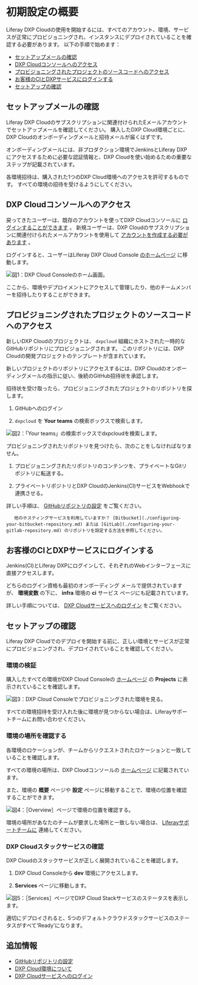 # 初期設定の概要

Liferay DXP Cloudの使用を開始するには、すべてのアカウント、環境、サービスが正常にプロビジョニングされ、インスタンスにデプロイされていることを確認する必要があります。 以下の手順で始めます：

- [セットアップメールの確認](#check-setup-emails)
- [DXP Cloudコンソールへのアクセス](#access-the-dxp-cloud-console)
- [プロビジョニングされたプロジェクトのソースコードへのアクセス](#access-the-provisioned-project-source-code)
- [お客様のCIとDXPサービスにログインする](#log-in-to-your-ci-and-dxp-services)
- [セットアップの確認](#verifying-setup)

<a name="check-setup-emails" />

## セットアップメールの確認

Liferay DXP Cloudのサブスクリプションに関連付けられたEメールアカウントでセットアップメールを確認してください。 購入したDXP Cloud環境ごとに、DXP Cloudのオンボーディングメールと招待メールが届くはずです。

オンボーディングメールには、非プロダクション環境でJenkinsとLiferay DXPにアクセスするために必要な認証情報と、DXP Cloudを使い始めるための重要なステップが記載されています。

各環境招待は、購入された1つのDXP Cloud環境へのアクセスを許可するものです。 すべての環境の招待を受けるようにしてください。

<a name="access-the-dxp-cloud-console" />

## DXP Cloudコンソールへのアクセス

戻ってきたユーザーは、既存のアカウントを使ってDXP Cloudコンソールに [ログインすることができます](https://console.liferay.cloud/login) 。 新規ユーザーは、DXP Cloudのサブスクリプションに関連付けられたメールアカウントを使用して [アカウントを作成する必要があります](https://console.liferay.cloud/signup?undefined) 。

ログインすると、ユーザーはLiferay DXP Cloud Console [のホームページ](https://console.liferay.cloud/projects) に移動します。

![図1：DXP Cloud Consoleのホーム画面。](./initial-setup-overview/images/01.png)

ここから、環境やデプロイメントにアクセスして管理したり、他のチームメンバーを招待したりすることができます。

<a name="access-the-provisioned-project-source-code" />

## プロビジョニングされたプロジェクトのソースコードへのアクセス

新しいDXP Cloudのプロジェクトは、 `dxpcloud` 組織にホストされた一時的なGitHubリポジトリにプロビジョニングされます。 このリポジトリには、DXP Cloudの開発プロジェクトのテンプレートが含まれています。

新しいプロジェクトのリポジトリにアクセスするには、DXP Cloudのオンボーディングメールの指示に従い、後続のGitHub招待状を承認します。

招待状を受け取ったら、プロビジョニングされたプロジェクトのリポジトリを探します。

1. GitHubへのログイン

1. `dxpcloud` を **Your teams** の検索ボックスで検索します。

![図2：「Your teams」の検索ボックスでdxpcloudを検索します。](./initial-setup-overview/images/02.png)

プロビジョニングされたリポジトリを見つけたら、次のことをしなければなりません。

1. プロビジョニングされたリポジトリのコンテンツを、プライベートなGitリポジトリに転送する。

1. プライベートリポジトリとDXP CloudのJenkins(CI)サービスをWebhookで連携させる。

詳しい手順は、 [GitHubリポジトリの設定](./configuring-your-github-repository.md) をご覧ください。

```{note}
   他のホスティングサービスを利用していますか？ [Bitbucket](./configuring-your-bitbucket-repository.md) または [GitLab](./configuring-your-gitlab-repository.md) のリポジトリを設定する方法を参照してください。
```

<a name="log-in-to-your-ci-and-dxp-services" />

## お客様のCIとDXPサービスにログインする

Jenkins(CI)とLiferay DXPにログインして、それぞれのWebインターフェースに直接アクセスします。

どちらのログイン資格も最初のオンボーディング メールで提供されていますが、 **環境変数** の下に、 **infra** 環境の **ci** サービス ページにも記載されています。

詳しい手順については、 [DXP Cloudサービスへのログイン](./logging-into-your-dxp-cloud-services.md) をご覧ください。

<a name="verifying-setup" />

## セットアップの確認

Liferay DXP Cloudでのデプロイを開始する前に、正しい環境とサービスが正常にプロビジョニングされ、デプロイされていることを確認してください。

<a name="verifying-environments" />

### 環境の検証

購入したすべての環境がDXP Cloud Consoleの [ホームページ](https://console.liferay.cloud/projects) の **Projects** に表示されていることを確認します。

![図3：DXP Cloud Consoleでプロビジョニングされた環境を見る。](./initial-setup-overview/images/03.png)

すべての環境招待を受け入れた後に環境が見つからない場合は、Liferayサポートチームにお問い合わせください。

<a name="verifying-environment-locations" />

### 環境の場所を確認する

各環境のロケーションが、チームからリクエストされたロケーションと一致していることを確認します。

すべての環境の場所は、DXP Cloudコンソールの [ホームページ](https://console.liferay.cloud/projects) に記載されています。

また、環境の **概要** ページや **設定** ページに移動することで、環境の位置を確認することができます。

![図4：［Overview］ページで環境の位置を確認する。](./initial-setup-overview/images/04.png)

環境の場所があなたのチームが要求した場所と一致しない場合は、 [Liferayサポートチームに](https://help.liferay.com/hc/ja/articles/360030208451-DXP-Cloud-Support-Overview) 連絡してください。

<a name="verifying-cloud-stack-services" />

### DXP Cloudスタックサービスの確認

DXP Cloudのスタックサービスが正しく展開されていることを確認します。

1. DXP Cloud Consoleから **dev** 環境にアクセスします。

1. **Services** ページに移動します。

![図5：［Services］ページでDXP Cloud Stackサービスのステータスを表示します。](./initial-setup-overview/images/05.png)

適切にデプロイされると、5つのデフォルトクラウドスタックサービスのステータスがすべて'Ready'になります。

<a name="additional-information" />

## 追加情報

- [GitHubリポジトリの設定](./configuring-your-github-repository.md)
- [DXP Cloud環境について](./understanding-dxp-cloud-environments.md)
- [DXP Cloudサービスへのログイン](./logging-into-your-dxp-cloud-services.md)

